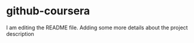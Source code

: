 # github-coursera
I am editing the README file. Adding some more details about the project description
